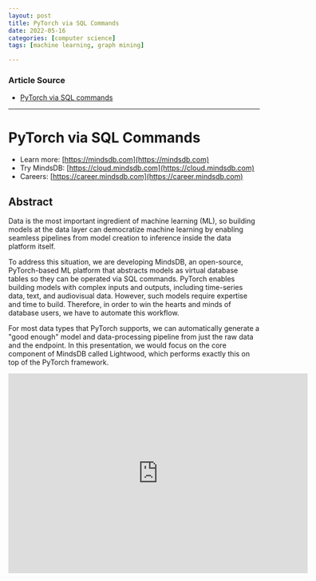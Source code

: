 ```yaml
---
layout: post
title: PyTorch via SQL Commands
date: 2022-05-16
categories: [computer science]
tags: [machine learning, graph mining]

---
```


### Article Source

* [PyTorch via SQL commands](https://www.youtube.com/watch?v=WqzAWu0ohbs)


---

# PyTorch via SQL Commands


* Learn more: [https://mindsdb.com](https://mindsdb.com)
* Try MindsDB: [https://cloud.mindsdb.com](https://cloud.mindsdb.com)
* Careers: [https://career.mindsdb.com](https://career.mindsdb.com)

## Abstract

Data is the most important ingredient of machine learning (ML), so building models at the data layer can democratize machine learning by enabling seamless pipelines from model creation to inference inside the data platform itself. 

To address this situation, we are developing MindsDB, an open-source, PyTorch-based ML platform that abstracts models as virtual database tables so they can be operated via SQL commands. PyTorch enables building models with complex inputs and outputs, including time-series data, text, and audiovisual data. However, such models require expertise and time to build. Therefore, in order to win the hearts and minds of database users, we have to automate this workflow.

For most data types that PyTorch supports, we can automatically generate a "good enough" model and data-processing pipeline from just the raw data and the endpoint. In this presentation, we would focus on the core component of MindsDB called Lightwood, which performs exactly this on top of the PyTorch framework.


<iframe width="600" height="400" src="https://www.youtube.com/embed/ePIqJRsn0gc" title="YouTube video player" frameborder="0" allow="accelerometer; autoplay; clipboard-write; encrypted-media; gyroscope; picture-in-picture" allowfullscreen></iframe>
